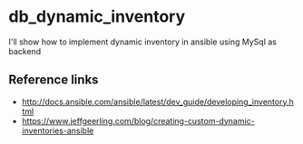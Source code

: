 # db_dynamic_inventory
I'll show how to implement dynamic inventory in ansible using MySql as backend


## Reference links
* http://docs.ansible.com/ansible/latest/dev_guide/developing_inventory.html
* https://www.jeffgeerling.com/blog/creating-custom-dynamic-inventories-ansible
